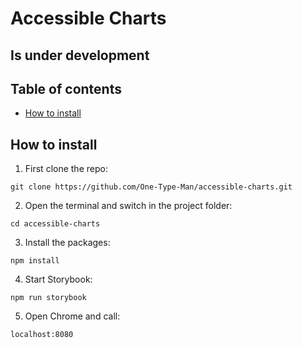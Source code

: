 # Accessible Charts 

## Is under development

## Table of contents
- [How to install](#how-to-install)

## How to install
1. First clone the repo: 
```
git clone https://github.com/One-Type-Man/accessible-charts.git
```
2. Open the terminal and switch in the project folder: 
``` 
cd accessible-charts
```
3. Install the packages: 
```
npm install 
```
4. Start Storybook: 
``` 
npm run storybook
```
5. Open Chrome and call:
``` 
localhost:8080
```
